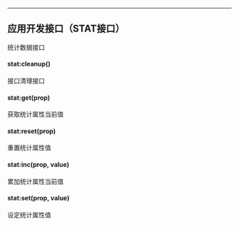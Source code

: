 
---
## 应用开发接口（STAT接口）

统计数据接口


#### stat:cleanup()

接口清理接口


#### stat:get(prop)

获取统计属性当前值


#### stat:reset(prop)

重置统计属性值


#### stat:inc(prop, value)

累加统计属性当前值


#### stat:set(prop, value)

设定统计属性值

